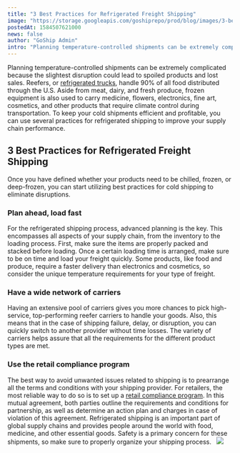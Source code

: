 ```yaml
---
title: "3 Best Practices for Refrigerated Freight Shipping"
image: "https://storage.googleapis.com/goshiprepo/prod/blog/images/3-best-practices-for-refrigerated-freight-shipping.jpg"
postedAt: 1584507621000
news: false
author: "GoShip Admin"
intro: "Planning temperature-controlled shipments can be extremely complicated because the slightest disruption could lead to spoiled products and lost sales. Reefers, or refrigerated trucks, handle 90% of all food distributed through the U.S. Aside from meat, dairy, and fresh produce, frozen equipment is also used to carry medicine, flowers, electronics, fine art, cosmetics, and other products that require climate control during transportation. To keep your cold shipments efficient and profitable, you can use seve"
---
```

Planning temperature-controlled shipments can be extremely complicated because the slightest disruption could lead to spoiled products and lost sales. Reefers, or [refrigerated trucks](https://www.goship.com/blog/what-is-refrigerated-shipping-and-how-does-it-work/), handle 90% of all food distributed through the U.S. Aside from meat, dairy, and fresh produce, frozen equipment is also used to carry medicine, flowers, electronics, fine art, cosmetics, and other products that require climate control during transportation. To keep your cold shipments efficient and profitable, you can use several practices for refrigerated shipping to improve your supply chain performance.

3 Best Practices for Refrigerated Freight Shipping
--------------------------------------------------

Once you have defined whether your products need to be chilled, frozen, or deep-frozen, you can start utilizing best practices for cold shipping to eliminate disruptions.

### Plan ahead, load fast

For the refrigerated shipping process, advanced planning is the key. This encompasses all aspects of your supply chain, from the inventory to the loading process. First, make sure the items are properly packed and stacked before loading. Once a certain loading time is arranged, make sure to be on time and load your freight quickly. Some products, like food and produce, require a faster delivery than electronics and cosmetics, so consider the unique temperature requirements for your type of freight.

### Have a wide network of carriers

Having an extensive pool of carriers gives you more chances to pick high-service, top-performing reefer carriers to handle your goods. Also, this means that in the case of shipping failure, delay, or disruption, you can quickly switch to another provider without time losses. The variety of carriers helps assure that all the requirements for the different product types are met.

### Use the retail compliance program

The best way to avoid unwanted issues related to shipping is to prearrange all the terms and conditions with your shipping provider. For retailers, the most reliable way to do so is to set up a [retail compliance program](https://www.goship.com/blog/what-is-a-vendor-compliance-program-retail/). In this mutual agreement, both parties outline the requirements and conditions for partnership, as well as determine an action plan and charges in case of violation of this agreement. Refrigerated shipping is an important part of global supply chains and provides people around the world with food, medicine, and other essential goods. Safety is a primary concern for these shipments, so make sure to properly organize your shipping process.   [![](https://www.goship.com/wp-content/uploads/2021/02/1ace89b4-fe28-40ff-a2a7-4cddc60fc9ec.png)](https://www.goship.com/)
